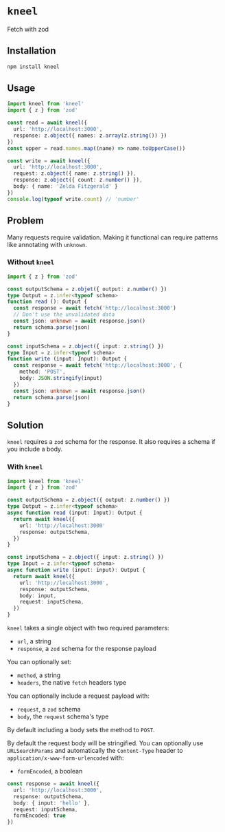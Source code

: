 # `kneel`

Fetch with zod

## Installation

```sh
npm install kneel
```

## Usage

```ts
import kneel from 'kneel'
import { z } from 'zod'

const read = await kneel({
  url: 'http://localhost:3000',
  response: z.object({ names: z.array(z.string()) })
})
const upper = read.names.map((name) => name.toUpperCase())

const write = await kneel({
  url: 'http://localhost:3000',
  request: z.object({ name: z.string() }),
  response: z.object({ count: z.number() }),
  body: { name: 'Zelda Fitzgerald' }
})
console.log(typeof write.count) // 'number'
```

## Problem

Many requests require validation.
Making it functional can require patterns like annotating with `unknown`.

### Without `kneel`

```ts
import { z } from 'zod'

const outputSchema = z.objet({ output: z.number() })
type Output = z.infer<typeof schema>
function read (): Output {
  const response = await fetch('http://localhost:3000')
  // Don't use the unvalidated data
  const json: unknown = await response.json()
  return schema.parse(json)
}

const inputSchema = z.object({ input: z.string() })
type Input = z.infer<typeof schema>
function write (input: Input): Output {
  const response = await fetch('http://localhost:3000', {
    method: 'POST',
    body: JSON.stringify(input)
  })
  const json: unknown = await response.json()
  return schema.parse(json)
}
```

## Solution

`kneel` requires a `zod` schema for the response.
It also requires a schema if you include a body.

### With `kneel`

```ts
import kneel from 'kneel'
import { z } from 'zod'

const outputSchema = z.object({ output: z.number() })
type Output = z.infer<typeof schema>
async function read (input: Input): Output {
  return await kneel({
    url: 'http://localhost:3000'
    response: outputSchema,
  })
}

const inputSchema = z.object({ input: z.string() })
type Input = z.infer<typeof schema>
async function write (input: input): Output {
  return await kneel({
    url: 'http://localhost:3000',
    response: outputSchema,
    body: input,
    request: inputSchema,
  })
}
```

`kneel` takes a single object with two required parameters:

* `url`, a string
* `response`, a `zod` schema for the response payload

You can optionally set:

* `method`, a string
* `headers`, the native `fetch` headers type

You can optionally include a request payload with:

* `request`, a `zod` schema
* `body`, the `request` schema's type

By default including a body sets the method to `POST`.

By default the request body will be stringified.
You can optionally use `URLSearchParams` and automatically the `Content-Type` header to `application/x-www-form-urlencoded` with:

* `formEncoded`, a boolean

```ts
const response = await kneel({
  url: 'http://localhost:3000',
  response: outputSchema,
  body: { input: 'hello' },
  request: inputSchema,
  formEncoded: true
})
```
